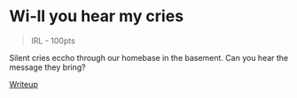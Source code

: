 # Wi-ll you hear my cries
> IRL - 100pts

Silent cries eccho through our homebase in the basement.
Can you hear the message they bring?

[Writeup](writeup/README.md)